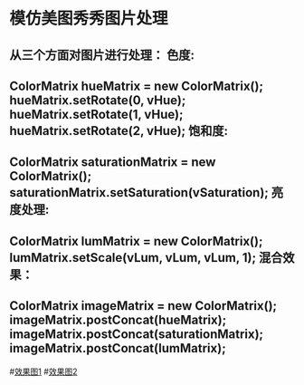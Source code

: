 模仿美图秀秀图片处理
=================
从三个方面对图片进行处理： 
色度:
--------------------------------------------
ColorMatrix hueMatrix = new ColorMatrix();
        hueMatrix.setRotate(0, vHue);
        hueMatrix.setRotate(1, vHue);
        hueMatrix.setRotate(2, vHue);
饱和度:
--------------------------------------------
ColorMatrix saturationMatrix = new ColorMatrix();
        saturationMatrix.setSaturation(vSaturation);
亮度处理:
--------------------------------------------
ColorMatrix lumMatrix = new ColorMatrix();
        lumMatrix.setScale(vLum, vLum, vLum, 1);
混合效果：
--------------------------------------------
ColorMatrix imageMatrix = new ColorMatrix();
        imageMatrix.postConcat(hueMatrix);
        imageMatrix.postConcat(saturationMatrix);
        imageMatrix.postConcat(lumMatrix);
--------------------------------------------
#[效果图1](https://github.com/suhuMM/ImageMatrix/image/image_1.png)
#[效果图2](https://github.com/suhuMM/ImageMatrix/image/image_2.png)
